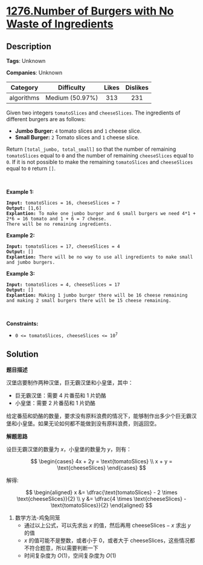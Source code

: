 # [1276.Number of Burgers with No Waste of Ingredients](https://leetcode.com/problems/number-of-burgers-with-no-waste-of-ingredients/description/)

## Description

**Tags**: Unknown

**Companies**: Unknown

|  Category  |   Difficulty    | Likes | Dislikes |
| :--------: | :-------------: | :---: | :------: |
| algorithms | Medium (50.97%) |  313  |   231    |

<p>Given two integers <code>tomatoSlices</code> and <code>cheeseSlices</code>. The ingredients of different burgers are as follows:</p>
<ul>
  <li><strong>Jumbo Burger:</strong> <code>4</code> tomato slices and <code>1</code> cheese slice.</li>
  <li><strong>Small Burger:</strong> <code>2</code> Tomato slices and <code>1</code> cheese slice.</li>
</ul>
<p>Return <code>[total_jumbo, total_small]</code> so that the number of remaining <code>tomatoSlices</code> equal to <code>0</code> and the number of remaining <code>cheeseSlices</code> equal to <code>0</code>. If it is not possible to make the remaining <code>tomatoSlices</code> and <code>cheeseSlices</code> equal to <code>0</code> return <code>[]</code>.</p>
<p>&nbsp;</p>
<p><strong class="example">Example 1:</strong></p>
<pre><code><strong>Input:</strong> tomatoSlices = 16, cheeseSlices = 7
<strong>Output:</strong> [1,6]
<strong>Explantion:</strong> To make one jumbo burger and 6 small burgers we need 4*1 + 2*6 = 16 tomato and 1 + 6 = 7 cheese.
There will be no remaining ingredients.</code></pre>
<p><strong class="example">Example 2:</strong></p>
<pre><code><strong>Input:</strong> tomatoSlices = 17, cheeseSlices = 4
<strong>Output:</strong> []
<strong>Explantion:</strong> There will be no way to use all ingredients to make small and jumbo burgers.</code></pre>
<p><strong class="example">Example 3:</strong></p>
<pre><code><strong>Input:</strong> tomatoSlices = 4, cheeseSlices = 17
<strong>Output:</strong> []
<strong>Explantion:</strong> Making 1 jumbo burger there will be 16 cheese remaining and making 2 small burgers there will be 15 cheese remaining.</code></pre>
<p>&nbsp;</p>
<p><strong>Constraints:</strong></p>
<ul>
  <li><code>0 &lt;= tomatoSlices, cheeseSlices &lt;= 10<sup>7</sup></code></li>
</ul>

## Solution

**题目描述**

汉堡店要制作两种汉堡，巨无霸汉堡和小皇堡，其中：

- 巨无霸汉堡：需要 4 片番茄和 1 片奶酪
- 小皇堡：需要 2 片番茄和 1 片奶酪

给定番茄和奶酪的数量，要求没有原料浪费的情况下，能够制作出多少个巨无霸汉堡和小皇堡。如果无论如何都不能做到没有原料浪费，则返回空。

**解题思路**

设巨无霸汉堡的数量为 $x$，小皇堡的数量为 $y$，则有：

$$
\begin{cases}
4x + 2y = \text{tomatoSlices} \\
x + y = \text{cheeseSlices}
\end{cases}
$$

解得:

$$
\begin{aligned}
x &= \dfrac{\text{tomatoSlices} - 2 \times \text{cheeseSlices}}{2} \\
y &= \dfrac{4 \times \text{cheeseSlices} - \text{tomatoSlices}}{2}
\end{aligned}
$$

1. 数学方法-鸡兔同笼
   - 通过以上公式，可以先求出 $x$ 的值，然后再用 $\text{cheeseSlices} - x$ 求出 $y$ 的值
   - $x$ 的值可能不是整数，或者小于 0，或者大于 $\text{cheeseSlices}$，这些情况都不符合题意，所以需要判断一下
   - 时间复杂度为 $O(1)$，空间复杂度为 $O(1)$
